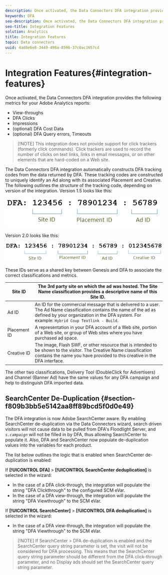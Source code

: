 ```yaml
---
description: Once activated, the Data Connectors DFA integration provides the following metrics for your Adobe Analytics reports 
keywords: DFA
seo-description: Once activated, the Data Connectors DFA integration provides the following metrics for your Adobe Analytics reports 
seo-title: Integration Features
solution: Analytics
title: Integration Features
topic: Data connectors
uuid: 4ad8e6e8-3449-498a-8596-37c0ac1657cd
---
```


# Integration Features{#integration-features}

Once activated, the Data Connectors DFA integration provides the following metrics for your Adobe Analytics reports:

* View-throughs 
* DFA Clicks 
* Impressions 
* (optional) DFA Cost Data 
* (optional) DFA Query errors, Timeouts

> [!NOTE] This integration does not provide support for click trackers (formerly click commands). Click trackers are used to record the number of clicks on text links, links in email messages, or on other elements that are hard-coded on a Web site.

The Data Connectors DFA integration automatically constructs DFA tracking codes from the data returned by DFA. These tracking codes are constructed to uniquely identify an Ad along with its associated Placement and Creative. The following outlines the structure of the tracking code, depending on version of the integration. Version 1.5 looks like this:

![](assets/DFA_id_struct1_5.png)

Version 2.0 looks like this:

![](assets/DFA_id_struct2.png)

These IDs serve as a shared key between Genesis and DFA to associate the correct classifications and metrics.

|  Site ID  | The 3rd party site on which the ad was hosted. The Site Name classification provides a descriptive name of this Site ID.  |
|---|---|
|  Ad ID  |An ID for the commercial message that is delivered to a user. The Ad Name classification contains the name of the ad as defined by your organization in the DFA system. For example: `Hybrid Coup Textlink - Build`.  |
|  Placement ID  | A representation in your DFA account of a Web site, portion of a Web site, or group of Web sites where you have purchased ad space.  |
|  Creative ID  | The image, Flash SWF, or other resource that is intended to be shown to the visitor. The Creative Name classification contains the name you have provided to this creative in the DFA interface.  |

The other two classifications, Delivery Tool (DoubleClick for Advertisers) and Channel (Banner Ad) have the same values for any DFA campaign and help to distinguish DFA imported data.

## SearchCenter De-Duplication {#section-f809b3bb5e5142aa8ff89bcd5f0d0e49}

The DFA integration is now Adobe SearchCenter aware. By enabling SearchCenter de-duplication via the Data Connectors wizard, search driven visitors will not cause data to be pulled from DFA's Floodlight Server, and *`s.campaign`* will not be filled in by DFA, thus allowing SearchCenter to populate it. Also, DFA and SearchCenter now populate de-duplication values into the variables for each product.

The list below outlines the logic that is enabled when SearchCenter de-duplication is enabled:

If **[!UICONTROL DFA]** > **[!UICONTROL SearchCenter deduplication]** is selected in the wizard:

* In the case of a DFA click-through, the integration will populate the string "DFA Clickthrough" to the configured SCM eVar.
* In the case of a DFA view-through, the integration will populate the string "DFA Viewthrough" to the SCM eVar.

If **[!UICONTROL SearchCenter]** > **[!UICONTROL DFA deduplication]** is selected in the wizard:

* In the case of a DFA view-through, the integration will populate the string "DFA Viewthrough" to the SCM eVar.

> [!NOTE] If SearchCenter > DFA de-duplication is enabled and the SearchCenter query string parameter is set, the visit will not be considered for DFA processing. This means that the SearchCenter query string parameter should be different from the DFA click-through parameter, and no Display ads should set the SearchCenter query string parameter.

